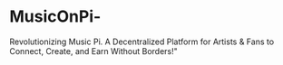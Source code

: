 # MusicOnPi-
Revolutionizing Music Pi. A Decentralized Platform for Artists &amp; Fans to Connect, Create, and Earn Without Borders!"
